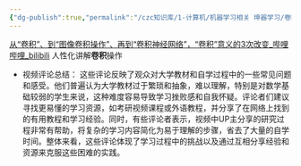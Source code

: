 ```yaml
---
{"dg-publish":true,"permalink":"/czc知识库/1-计算机/机器学习相关 坤器学习/卷积神经网络/","dgPassFrontmatter":true,"created":"2024-08-13T15:35:39.721+08:00","updated":"2024-12-08T12:21:39.547+08:00"}
---
```



[从“卷积”、到“图像卷积操作”、再到“卷积神经网络”，“卷积”意义的3次改变\_哔哩哔哩\_bilibili](https://www.bilibili.com/video/BV1VV411478E)
人性化讲解**卷积**操作
- 视频评论总结：
	这些评论反映了观众对大学教材和自学过程中的一些常见问题和感受。他们普遍认为大学教材过于繁琐和抽象，难以理解，特别是对数学基础较弱的学生来说，这种难度容易导致学习挫败感和自我怀疑。评论者们建议寻找更易懂的学习资源，如考研视频课程或外语教程，并分享了在网络上找到的有用教程和学习经验。同时，有些评论者表示，视频中UP主分享的研究过程非常有帮助，将复杂的学习内容简化为易于理解的步骤，省去了大量的自学时间。整体来看，这些评论体现了学习过程中的挑战以及通过互相分享经验和资源来克服这些困难的实践。